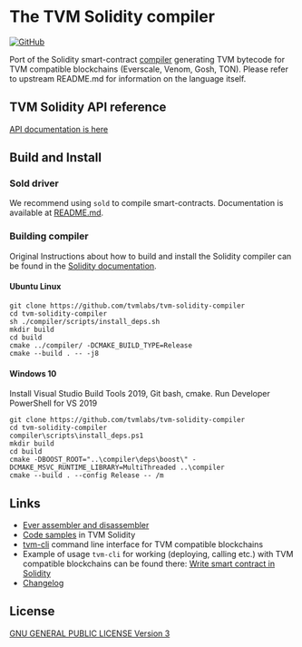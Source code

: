 # The TVM Solidity compiler

[![GitHub](https://img.shields.io/github/license/tvmlabs/tvm-solidity-compiler?style=for-the-badge)](./LICENSE)

Port of the Solidity smart-contract [compiler](https://github.com/ethereum/solidity) generating TVM bytecode for TVM compatible blockchains (Everscale, Venom, Gosh, TON). Please refer to upstream README.md for information on the language itself.

## TVM Solidity API reference

[API documentation is here](https://github.com/tvmlabs/tvm-solidity-compiler/blob/master/API.md)

## Build and Install

### Sold driver

We recommend using `sold` to compile smart-contracts. Documentation is available at [README.md](https://github.com/tvmlabs/tvm-solidity-compiler/blob/main/sold/README.md).

### Building compiler

Original Instructions about how to build and install the Solidity compiler can be found in the [Solidity documentation](https://solidity.readthedocs.io/en/latest/installing-solidity.html#building-from-source).

#### Ubuntu Linux

```shell
git clone https://github.com/tvmlabs/tvm-solidity-compiler
cd tvm-solidity-compiler
sh ./compiler/scripts/install_deps.sh
mkdir build
cd build
cmake ../compiler/ -DCMAKE_BUILD_TYPE=Release
cmake --build . -- -j8
```

#### Windows 10

Install Visual Studio Build Tools 2019, Git bash, cmake.
Run Developer PowerShell for VS 2019

```shell
git clone https://github.com/tvmlabs/tvm-solidity-compiler
cd tvm-solidity-compiler
compiler\scripts\install_deps.ps1
mkdir build
cd build
cmake -DBOOST_ROOT="..\compiler\deps\boost\" -DCMAKE_MSVC_RUNTIME_LIBRARY=MultiThreaded ..\compiler
cmake --build . --config Release -- /m
```

## Links

* [Ever assembler and disassembler](https://github.com/tvmlabs/tvm-assembler)
* [Code samples](https://github.com/tvmlabs/samples/tree/master/solidity) in TVM Solidity
* [tvm-cli](https://github.com/tvmlabs/tvm-cli) command line interface for TVM compatible blockchains
* Example of usage `tvm-cli` for working (deploying, calling etc.) with TVM compatible blockchains can be found there: [Write smart contract in Solidity](https://docs.ton.dev/86757ecb2/p/950f8a-write-smart-contract-in-solidity)
* [Changelog](https://github.com/tvmlabs/tvm-solidity-compiler/blob/master/Changelog_TON.md)

## License

[GNU GENERAL PUBLIC LICENSE Version 3](./LICENSE)
